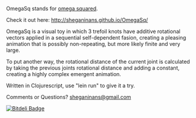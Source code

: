 OmegaSq stands for [omega squared](https://en.wikipedia.org/wiki/Surreal_number).

Check it out here: http://sheganinans.github.io/OmegaSq/

OmegaSq is a visual toy in which 3 trefoil knots have additive rotational vectors applied in a sequential self-dependent fasion, creating a pleasing animation that is possibly non-repeating, but more likely finite and very large.

To put another way, the rotational distance of the current joint is calculated by taking the previous joints rotational distance and adding a constant, creating a highly complex emergent animation.

Written in Clojurescript, use "lein run" to give it a try.

Comments or Questions? sheganinans@gmail.com


[![Bitdeli Badge](https://d2weczhvl823v0.cloudfront.net/sheganinans/omegasq/trend.png)](https://bitdeli.com/free "Bitdeli Badge")

